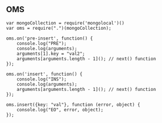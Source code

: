 ## OMS

	var mongoCollection = require('mongolocal')()
	var oms = require(".")(mongoCollection);
	
	oms.on('pre-insert', function() {
		console.log("PRE");
		console.log(arguments);
		arguments[1].key = "val2";
		arguments[arguments.length - 1](); // next() function
	});
	
	oms.on('insert', function() {
		console.log("INS");
		console.log(arguments);
		arguments[arguments.length - 1](); // next() function
	});
	
	oms.insert({key: "val"}, function (error, object) {
		console.log("EO", error, object);
	});